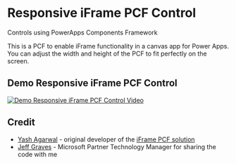 # Responsive iFrame PCF Control
Controls using PowerApps Components Framework

This is a PCF to enable iFrame functionality in a canvas app for Power Apps. You can adjust the width and height of the PCF to fit perfectly on the screen.

## Demo Responsive iFrame PCF Control
[![Demo Responsive iFrame PCF Control Video](https://i.ytimg.com/vi/5px4eA31Iko/hqdefault.jpg)](https://youtu.be/5px4eA31Iko)

## Credit 
* [Yash Agarwal](https://www.twitter.com/yashagarwal1651) - original developer of the [iFrame PCF solution](https://github.com/yashag2255/iframePCF)
* [Jeff Graves](https://www.linkedin.com/in/jefftgraves) - Microsoft Partner Technology Manager for sharing the code with me
